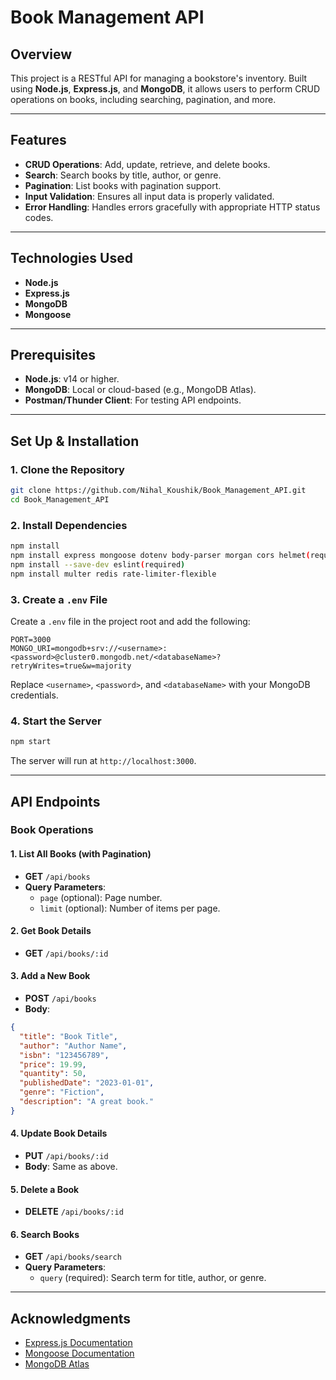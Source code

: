 # Book Management API

## Overview
This project is a RESTful API for managing a bookstore's inventory. Built using **Node.js**, **Express.js**, and **MongoDB**, it allows users to perform CRUD operations on books, including searching, pagination, and more.

---

## Features
- **CRUD Operations**: Add, update, retrieve, and delete books.
- **Search**: Search books by title, author, or genre.
- **Pagination**: List books with pagination support.
- **Input Validation**: Ensures all input data is properly validated.
- **Error Handling**: Handles errors gracefully with appropriate HTTP status codes.

---

## Technologies Used
- **Node.js**
- **Express.js**
- **MongoDB**
- **Mongoose**

---

## Prerequisites
- **Node.js**: v14 or higher.
- **MongoDB**: Local or cloud-based (e.g., MongoDB Atlas).
- **Postman/Thunder Client**: For testing API endpoints.

---

## Set Up & Installation

### 1. Clone the Repository
```bash
git clone https://github.com/Nihal_Koushik/Book_Management_API.git
cd Book_Management_API

```

### 2. Install Dependencies
```bash
npm install
npm install express mongoose dotenv body-parser morgan cors helmet(required)
npm install --save-dev eslint(required)
npm install multer redis rate-limiter-flexible

```

### 3. Create a `.env` File
Create a `.env` file in the project root and add the following:
```env
PORT=3000
MONGO_URI=mongodb+srv://<username>:<password>@cluster0.mongodb.net/<databaseName>?retryWrites=true&w=majority
```
Replace `<username>`, `<password>`, and `<databaseName>` with your MongoDB credentials.

### 4. Start the Server
```bash
npm start
```
The server will run at `http://localhost:3000`.

---

## API Endpoints

### Book Operations

#### 1. **List All Books** (with Pagination)
- **GET** `/api/books`
- **Query Parameters**:
  - `page` (optional): Page number.
  - `limit` (optional): Number of items per page.

#### 2. **Get Book Details**
- **GET** `/api/books/:id`

#### 3. **Add a New Book**
- **POST** `/api/books`
- **Body**:
```json
{
  "title": "Book Title",
  "author": "Author Name",
  "isbn": "123456789",
  "price": 19.99,
  "quantity": 50,
  "publishedDate": "2023-01-01",
  "genre": "Fiction",
  "description": "A great book."
}
```

#### 4. **Update Book Details**
- **PUT** `/api/books/:id`
- **Body**: Same as above.

#### 5. **Delete a Book**
- **DELETE** `/api/books/:id`

#### 6. **Search Books**
- **GET** `/api/books/search`
- **Query Parameters**:
  - `query` (required): Search term for title, author, or genre.

---


## Acknowledgments
- [Express.js Documentation](https://expressjs.com/)
- [Mongoose Documentation](https://mongoosejs.com/)
- [MongoDB Atlas](https://www.mongodb.com/cloud/atlas)

